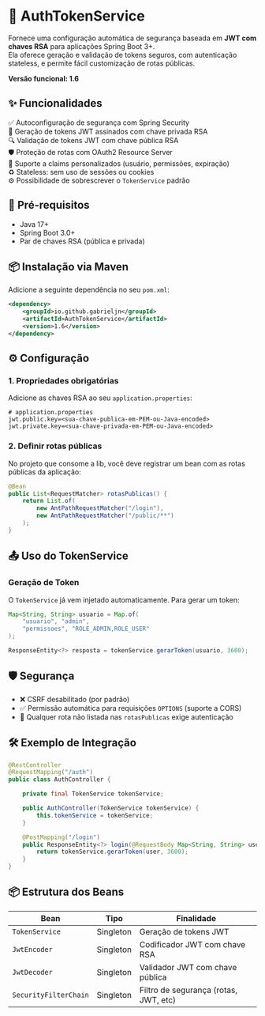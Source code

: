 # 🔐 AuthTokenService

Fornece uma configuração automática de segurança baseada em **JWT com chaves RSA** para aplicações Spring Boot 3+.  
Ela oferece geração e validação de tokens seguros, com autenticação stateless, e permite fácil customização de rotas públicas.

**Versão funcional: 1.6**

## ✨ Funcionalidades

✅ Autoconfiguração de segurança com Spring Security  
🔐 Geração de tokens JWT assinados com chave privada RSA  
🔍 Validação de tokens JWT com chave pública RSA  
🛡️ Proteção de rotas com OAuth2 Resource Server  
🧩 Suporte a claims personalizados (usuário, permissões, expiração)  
♻️ Stateless: sem uso de sessões ou cookies  
⚙️ Possibilidade de sobrescrever o `TokenService` padrão  

## 🧾 Pré-requisitos

- Java 17+  
- Spring Boot 3.0+  
- Par de chaves RSA (pública e privada)  

## 📦 Instalação via Maven

Adicione a seguinte dependência no seu `pom.xml`:

```xml
<dependency>
    <groupId>io.github.gabrieljn</groupId>
    <artifactId>AuthTokenService</artifactId>
    <version>1.6</version>
</dependency>
```

## ⚙️ Configuração

### 1. Propriedades obrigatórias

Adicione as chaves RSA ao seu `application.properties`:

```properties
# application.properties
jwt.public.key=<sua-chave-publica-em-PEM-ou-Java-encoded>
jwt.private.key=<sua-chave-privada-em-PEM-ou-Java-encoded>
```

### 2. Definir rotas públicas

No projeto que consome a lib, você deve registrar um bean com as rotas públicas da aplicação:

```java
@Bean
public List<RequestMatcher> rotasPublicas() {
    return List.of(
        new AntPathRequestMatcher("/login"),
        new AntPathRequestMatcher("/public/**")
    );
}
```

## 📤 Uso do TokenService

### Geração de Token

O `TokenService` já vem injetado automaticamente. Para gerar um token:

```java
Map<String, String> usuario = Map.of(
    "usuario", "admin",
    "permissoes", "ROLE_ADMIN,ROLE_USER"
);

ResponseEntity<?> resposta = tokenService.gerarToken(usuario, 3600);
```

## 🛡️ Segurança

- ❌ CSRF desabilitado (por padrão)  
- ✅ Permissão automática para requisições `OPTIONS` (suporte a CORS)  
- 🔐 Qualquer rota não listada nas `rotasPublicas` exige autenticação  

## 🛠️ Exemplo de Integração

```java
@RestController
@RequestMapping("/auth")
public class AuthController {

    private final TokenService tokenService;

    public AuthController(TokenService tokenService) {
        this.tokenService = tokenService;
    }

    @PostMapping("/login")
    public ResponseEntity<?> login(@RequestBody Map<String, String> user) {
        return tokenService.gerarToken(user, 3600);
    }
}
```

## 📦 Estrutura dos Beans

| Bean                  | Tipo      | Finalidade                            |
|-----------------------|-----------|---------------------------------------|
| `TokenService`        | Singleton | Geração de tokens JWT                 |
| `JwtEncoder`          | Singleton | Codificador JWT com chave RSA         |
| `JwtDecoder`          | Singleton | Validador JWT com chave pública       |
| `SecurityFilterChain` | Singleton | Filtro de segurança (rotas, JWT, etc) |
